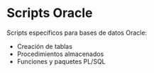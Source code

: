 # Scripts Oracle

Scripts específicos para bases de datos Oracle:
- Creación de tablas
- Procedimientos almacenados
- Funciones y paquetes PL/SQL
